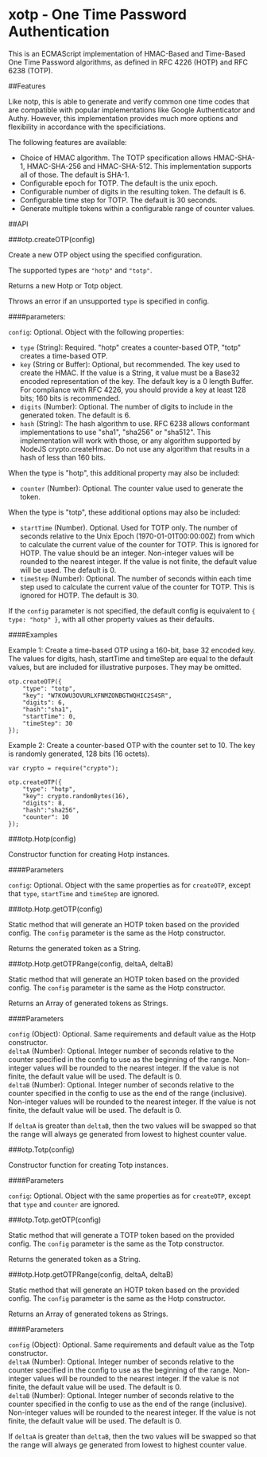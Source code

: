 xotp - One Time Password Authentication
====

This is an ECMAScript implementation of HMAC-Based and Time-Based One Time Password algorithms, as defined in RFC 4226 (HOTP) and RFC 6238 (TOTP).

##Features

Like notp, this is able to generate and verify common one time codes that are compatible with popular implementations like Google Authenticator and Authy.  However, this implementation provides much more options and flexibility in accordance with the specificiations.

The following features are available:

* Choice of HMAC algorithm. The TOTP specification allows HMAC-SHA-1, HMAC-SHA-256 and HMAC-SHA-512. This implementation supports all of those. The default is SHA-1.
* Configurable epoch for TOTP. The default is the unix epoch.
* Configurable number of digits in the resulting token. The default is 6.
* Configurable time step for TOTP. The default is 30 seconds.
* Generate multiple tokens within a configurable range of counter values.

##API

###otp.createOTP(config)

Create a new OTP object using the specified configuration.

The supported types are `"hotp"` and `"totp"`.

Returns a new Hotp or Totp object.

Throws an error if an unsupported `type` is specified in config.

####parameters:

`config`: Optional. Object with the following properties:

* `type` (String): Required. "hotp" creates a counter-based OTP, "totp" creates a time-based OTP. 
* `key` (String or Buffer): Optional, but recommended. The key used to create the HMAC. If the value is a String, it value must be a Base32 encoded representation of the key. The default key is a 0 length Buffer. For compliance with RFC 4226, you should provide a key at least 128 bits; 160 bits is recommended. 
* `digits` (Number): Optional. The number of digits to include in the generated token. The default is 6. 
* `hash` (String): The hash algorithm to use. RFC 6238 allows conformant implementations to use "sha1", "sha256" or "sha512". This implementation will work with those, or any algorithm supported by NodeJS crypto.createHmac. Do not use any algorithm that results in a hash of less than 160 bits.

When the type is "hotp", this additional property may also be included:

* `counter` (Number): Optional. The counter value used to generate the token.

When the type is "totp", these additional options may also be included:

* `startTime` (Number). Optional. Used for TOTP only. The number of seconds relative to the Unix Epoch (1970-01-01T00:00:00Z) from which to calculate the current value of the counter for TOTP. This is ignored for HOTP. The value should be an integer. Non-integer values will be rounded to the nearest integer. If the value is not finite, the default value will be used. The default is 0. 
* `timeStep` (Number): Optional. The number of seconds within each time step used to calculate the current value of the counter for TOTP. This is ignored for HOTP. The default is 30. 

If the `config` parameter is not specified, the default config is equivalent to `{ type: "hotp" }`, with all other property values as their defaults.

####Examples

Example 1: Create a time-based OTP using a 160-bit, base 32 encoded key. The values for digits, hash, startTime and timeStep are equal to the default values, but are included for illustrative purposes. They may be omitted.

    otp.createOTP({
        "type": "totp",
        "key": "W7KOWU3OVURLXFNMZONBGTWQHIC2S4SR",
        "digits": 6,
        "hash":"sha1",
        "startTime": 0,
        "timeStep": 30
    });

Example 2: Create a counter-based OTP with the counter set to 10. The key is randomly generated, 128 bits (16 octets).

    var crypto = require("crypto");

    otp.createOTP({
        "type": "hotp",
        "key": crypto.randomBytes(16),
        "digits": 8,
        "hash":"sha256",
        "counter": 10
    });

###otp.Hotp(config)

Constructor function for creating Hotp instances.

####Parameters

`config`: Optional. Object with the same properties as for `createOTP`, except that `type`, `startTime` and `timeStep` are ignored.

###otp.Hotp.getOTP(config)

Static method that will generate an HOTP token based on the provided config. The `config` parameter is the same as the Hotp constructor.

Returns the generated token as a String.

###otp.Hotp.getOTPRange(config, deltaA, deltaB)

Static method that will generate an HOTP token based on the provided config. The `config` parameter is the same as the Hotp constructor.

Returns an Array of generated tokens as Strings.

####Parameters

`config` (Object): Optional. Same requirements and default value as the Hotp constructor.  
`deltaA` (Number): Optional. Integer number of seconds relative to the counter specified in the config to use as the beginning of the range.  Non-integer values will be rounded to the nearest integer. If the value is not finite, the default value will be used. The default is 0.  
`deltaB` (Number): Optional. Integer number of seconds relative to the counter specified in the config to use as the end of the range (inclusive). Non-integer values will be rounded to the nearest integer. If the value is not finite, the default value will be used. The default is 0.

If `deltaA` is greater than `deltaB`, then the two values will be swapped so that the range will always ge generated from lowest to highest counter value.


###otp.Totp(config)

Constructor function for creating Totp instances.

####Parameters

`config`: Optional. Object with the same properties as for `createOTP`, except that `type` and `counter` are ignored. 

###otp.Totp.getOTP(config)

Static method that will generate a TOTP token based on the provided config. The `config` parameter is the same as the Totp constructor.

Returns the generated token as a String.

###otp.Hotp.getOTPRange(config, deltaA, deltaB)

Static method that will generate an HOTP token based on the provided config. The `config` parameter is the same as the Hotp constructor.

Returns an Array of generated tokens as Strings.

####Parameters

`config` (Object): Optional. Same requirements and default value as the Totp constructor.  
`deltaA` (Number): Optional. Integer number of seconds relative to the counter specified in the config to use as the beginning of the range.  Non-integer values will be rounded to the nearest integer. If the value is not finite, the default value will be used. The default is 0.  
`deltaB` (Number): Optional. Integer number of seconds relative to the counter specified in the config to use as the end of the range (inclusive). Non-integer values will be rounded to the nearest integer. If the value is not finite, the default value will be used. The default is 0.

If `deltaA` is greater than `deltaB`, then the two values will be swapped so that the range will always ge generated from lowest to highest counter value.
